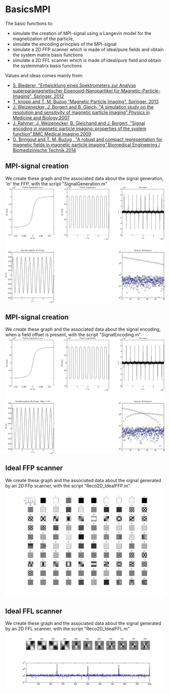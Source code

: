 # BasicsMPI #

The basic functions to:
+ simulate the creation of MPI-signal using a Langevin model for the magnetization of the particle,
+ simulate the encoding princples of the MPI-signal
+ simulate a 2D FFP scanner which is made of ideal/pure fields and obtain the system matrix basis functions
+ simulate a 2D FFL scanner which is made of ideal/pure field and obtain the systemmatrix basis functions

Values and ideas comes mainly from:
+ [S. Biederer, "Entwicklung eines Spektrometers zur Analyse superparamagnetischer Eisenoxid-Nanopartikel für Magnetic-Particle-Imaging", Springer, 2012](http://www.springer.com/springer+vieweg/it+%26+informatik/wissenschaften/book/978-3-8348-2406-6)
+ [T. knopp and T. M. Buzug "Magnetic Particle Imaging", Springer, 2013](http://www.springer.com/medicine/radiology/book/978-3-642-04198-3)
+ [J. Weizenecker, J. Borgert and B. Gleich, "A simulation study on the resolution and sensitivity of magnetic particle imaging",Physics in Medicine and Biology,2007](http://dx.doi.org/10.1088/0031-9155/52/21/001)
+ [J. Rahmer, J. Weizenecker, B. Gleichand and J. Borgert, "Signal encoding in magnetic particle imaging: properties of the system function",BMC Medical Imaging,2009](http://dx.doi.org/10.1186/1471-2342-9-4)
+ [G. Bringout and T. M. Buzug , "A robust and compact representation for magnetic fields in magnetic particle imaging",Biomedical Engineering / Biomedizinische Technik,2014](http://dx.doi.org/10.1515/bmt-2014-5009)

## MPI-signal creation ##
We create these graph and the associated data about the signal generation, 'in' the FFP, with the script "SignalGeneration.m"
![Alt text](/pictures/SignalGeneration.jpg?raw=true "The signal generation, 'in' the FFP")

## MPI-signal creation ##
We create these graph and the associated data about the signal encoding, when a field offset is present, with the script "SignalEncoding.m"
![Alt text](/pictures/SignalEncoding.jpg?raw=true "The signal encoding, when an field offset is present")

## Ideal FFP scanner ##
We create these graph and the associated data about the signal generated by an 2D FFp scanner, with the script "Reco2D_IdealFFP.m"
![Alt text](/pictures/FFP_SM.jpg?raw=true "The basis functions stores in the SM of a 2D FFP scanner")

## Ideal FFL scanner ##
We create these graph and the associated data about the signal generated by an 2D FFL scanner, with the script "Reco2D_IdealFFL.m"
![Alt text](/pictures/FFL_SM.jpg?raw=true "The basis functions stores in the SM of a 2D FFL scanner")